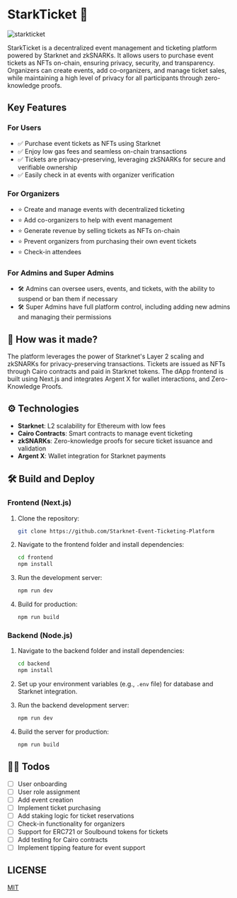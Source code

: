 # StarkTicket 🎫

![starkticket](https://github.com/user-attachments/assets/a851fc19-b22e-4fe5-8631-3bde7a84a978)


StarkTicket is a decentralized event management and ticketing platform powered by Starknet and zkSNARKs. It allows users to purchase event tickets as NFTs on-chain, ensuring privacy, security, and transparency. Organizers can create events, add co-organizers, and manage ticket sales, while maintaining a high level of privacy for all participants through zero-knowledge proofs.

## Key Features

### For Users
- ✅ Purchase event tickets as NFTs using Starknet
- ✅ Enjoy low gas fees and seamless on-chain transactions
- ✅ Tickets are privacy-preserving, leveraging zkSNARKs for secure and verifiable ownership
- ✅ Easily check in at events with organizer verification

### For Organizers
- ⭐ Create and manage events with decentralized ticketing
- ⭐ Add co-organizers to help with event management
- ⭐ Generate revenue by selling tickets as NFTs on-chain
- ⭐ Prevent organizers from purchasing their own event tickets
- ⭐ Check-in attendees

### For Admins and Super Admins
- 🛠️ Admins can oversee users, events, and tickets, with the ability to suspend or ban them if necessary
- 🛠️ Super Admins have full platform control, including adding new admins and managing their permissions

## 🔨 How was it made?

The platform leverages the power of Starknet's Layer 2 scaling and zkSNARKs for privacy-preserving transactions. Tickets are issued as NFTs through Cairo contracts and paid in Starknet tokens. The dApp frontend is built using Next.js and integrates Argent X for wallet interactions, and Zero-Knowledge Proofs.

## ⚙️ Technologies

- **Starknet**: L2 scalability for Ethereum with low fees
- **Cairo Contracts**: Smart contracts to manage event ticketing
- **zkSNARKs**: Zero-knowledge proofs for secure ticket issuance and validation
- **Argent X**: Wallet integration for Starknet payments

## 🛠️ Build and Deploy

### Frontend (Next.js)

1. Clone the repository:

    ```bash
    git clone https://github.com/Starknet-Event-Ticketing-Platform
    ```

2. Navigate to the frontend folder and install dependencies:

    ```bash
    cd frontend
    npm install
    ```

3. Run the development server:

    ```bash
    npm run dev
    ```

4. Build for production:

    ```bash
    npm run build
    ```


### Backend (Node.js)

1. Navigate to the backend folder and install dependencies:

    ```bash
    cd backend
    npm install
    ```

2. Set up your environment variables (e.g., `.env` file) for database and Starknet integration.

3. Run the backend development server:

    ```bash
    npm run dev
    ```

4. Build the server for production:

    ```bash
    npm run build
    ```

## 🧑‍💻 Todos

- [ ] User onboarding
- [ ] User role assignment
- [ ] Add event creation
- [ ] Implement ticket purchasing
- [ ] Add staking logic for ticket reservations
- [ ] Check-in functionality for organizers
- [ ] Support for ERC721 or Soulbound tokens for tickets
- [ ] Add testing for Cairo contracts
- [ ] Implement tipping feature for event support

## LICENSE

[MIT](https://opensource.org/license/mit/)
